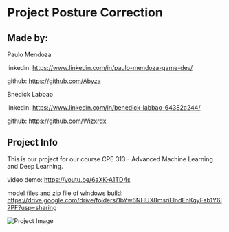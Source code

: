 # Project Posture Correction

## Made by: 

Paulo Mendoza

linkedin: https://www.linkedin.com/in/paulo-mendoza-game-dev/

github: https://github.com/Abyza

Bnedick Labbao

linkedin: https://www.linkedin.com/in/benedick-labbao-64382a244/

github: https://github.com/Wizxrdx

## Project Info

This is our project for our course CPE 313 - Advanced Machine Learning and Deep Learning.

video demo: https://youtu.be/6aXK-A1TD4s

model files and zip file of windows build: https://drive.google.com/drive/folders/1bYw6NHUX8msriElndEnKqyFsb1Y6i7PF?usp=sharing



![Project Image](https://github.com/Abyza/Project_Exercise_Posture_Correction/blob/main/Research_Paper/Image_Results/output_application.png)

